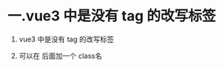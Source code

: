 # 一.vue3 中是没有 tag 的改写标签

1. vue3 中是没有 tag 的改写标签

2. 可以在 <router-link class="li">后面加一个 class名

<template>
  <div class="footer">
    <router-link class="li" v-for="(item, index) in list" :key="index"
     :to="'/home' + item.router">
     <!-- tag="li" -->
      <span :class="'iconfont icon-' + item.icon"></span>
      <span>{{ item.title }}</span>
    </router-link>
  </div>
</template>

<script lang="ts">
import { ref } from "vue";
export default {
  setup() {
    const list = ref([
      {
        title: "首页",
        icon: "shouye",
        router:"/page",
      },
      {
        title: "分类",
        icon: "fenlei",
        router: "/ification",
      },
      {
        title: "购物车",
        icon: "gouwuchekong",
        router:"/Shopping",
      },
      {
        title: "我的",
        icon: "wode",
        router:"/my",
      },
    ]);
    return {
      list,
    };
  },
};
</script>

<style lang="less" scoped>
.footer {
  background: #fff;
  width: 100%;
  height: 48px;
  border-top:1px solid black;
  display: flex;
  justify-content: space-around;
  position: fixed;
  left: 0;
  bottom: 0;
  align-items: center;

  &>.li {
    height: 100%;
    width: calc(100% / 4);
    display: flex;
    flex-direction: column;
    align-items: center;
    justify-content: space-around;

    .iconfont {
      font-size: 20px;
    }

    span:last-child {
      font-size: 12px;
    }
  }
  .router-link-active {
    color: red;
  }
}
</style>